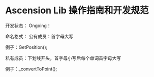 #  Ascension Lib 操作指南和开发规范




开发状态： Ongoing！





命名格式：
公有成员：首字母大写

例子：GetPosition();


私有成员：下划线开头，首字母小写后每个单词首字母大写

例子：_convertToPoint();


